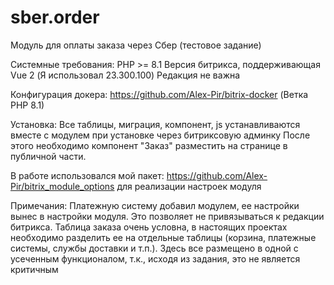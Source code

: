 # sber.order
Модуль для оплаты заказа через Сбер (тестовое задание)

Системные требования:
PHP >= 8.1
Версия битрикса, поддерживающая Vue 2 (Я использовал 23.300.100)
Редакция не важна

Конфигурация докера: https://github.com/Alex-Pir/bitrix-docker (Ветка PHP 8.1)

Установка:
Все таблицы, миграция, компонент, js устанавливаются вместе с модулем при установке через битриксовую админку
После этого необходимо компонент "Заказ" разместить на странице в публичной части.

В работе использовался мой пакет: https://github.com/Alex-Pir/bitrix_module_options для реализации настроек модуля

Примечания:
Платежную систему добавил модулем, ее настройки вынес в настройки модуля. Это позволяет не привязываться к редакции битрикса. Таблица заказа очень условна, в настоящих проектах необходимо разделить ее на отдельные таблицы (корзина, платежные системы, службы доставки и т.п.). 
Здесь все размещено в одной с усеченным функционалом, т.к., исходя из задания, это не является критичным
